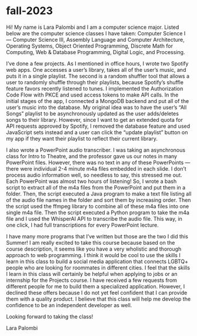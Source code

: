 # fall-2023

Hi! My name is Lara Palombi and I am a computer science major. Listed below are the computer science classes I have taken: Computer Science I — Computer Science III, Assembly Language and Computer Architecture, Operating Systems, Object Oriented Programming, Discrete Math for Computing, Web & Database Programming, Digital Logic, and Processing.

I’ve done a few projects. As I mentioned in office hours, I wrote two Spotify web apps. One accesses a user’s library, takes all of the user’s music, and puts it in a single playlist. The second is a random shuffler tool that allows a user to randomly shuffle through their playlists, because Spotify’s shuffle feature favors recently listened to tunes. I implemented the Authorization Code Flow with PKCE and used access tokens to make API calls. In the initial stages of the app, I connected a MongoDB backend and put all of the user’s music into the database. My original idea was to have the user’s “All Songs” playlist to be asynchronously updated as the user adds/deletes songs to their library. However, since I want to get an extended quota for API requests approved by Spotify, I removed the database feature and used JavaScript sets instead and a user can click the “update playlist” button on my app if they want their playlist to reflect their current library. 

I also wrote a PowerPoint audio transcriber. I was taking an asynchronous class for Intro to Theatre, and the professor gave us our notes in many PowerPoint files. However, there was no text in any of these PowerPoints — there were individual 2-4 minute m4a files embedded in each slide. I don’t process audio information well, so needless to say, this stressed me out. Each PowerPoint was almost two hours of listening! So, I wrote a bash script to extract all of the m4a files from the PowerPoint and put them in a folder. Then, the script executed a Java program to make a text file listing all of the audio file names in the folder and sort them by increasing order. Then the script used the ffmpeg library to combine all of these m4a files into one single m4a file. Then the script executed a Python program to take the m4a file and I used the WhisperAI API to transcribe the audio file. This way, in one click, I had full transcriptions for every PowerPoint lecture. 

I have many more programs that I’ve written but those are the two I did this Summer! I am really excited to take this course because based on the course description, it seems like you have a very wholistic and thorough approach to web programming. I think it would be cool to use the skills I learn in this class to build a social media application that connects LGBTQ+ people who are looking for roommates in different cities. I feel that the skills I learn in this class will certainly be helpful when applying to jobs or an internship for the Projects course. I have received a few requests from different people for me to build them a specialized application. However, I declined these offers because I do not yet feel confident that I can provide them with a quality product. I believe that this class will help me develop the confidence to be an independent developer as well. 

Looking forward to taking the class! 

Lara Palombi 

